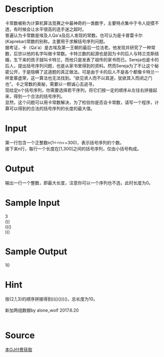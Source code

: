 
# Description

<div class="content"><div>卡常数被称为计算机算法竞赛之中最神奇的一类数字，主要特点集中于令人捉摸不透，有时候会让水平很高的选手迷之超时。</div>
<div>普遍认为卡常数是埃及人Qa&#39;a及后人发现的常数。也可认为是卡普雷卡尔(Kaprekar)常数的别称。主要用于求解括号序列问题。</div>
<div>据考证，卡（Qa&#39;a）是古埃及第一王朝的最后一位法老。他发现并研究了一种常数，后世以他的名字叫做卡常数。卡特兰数的起源也是因为卡的后人与特兰克斯结婚，生下来的孩子就叫卡特兰，而他只是发表了祖传的家书而已。Sereja也是卡的后人，提出括号序列问题，也是从家书里得到的资料。然而Sereja为了不让这个秘密公开，于是隐瞒了这道题的真正做法。可是由于卡的后人不是各个都像卡特兰一样爱慕虚荣，这一算法也无法找到。“欲见贤人而不以其道，犹欲其入而闭之门也”。卡之常数的奥秘，需要以一颗诚心去追寻。</div>
<div>现给定n个括号序列，你需要选择若干序列，将它们按一定的顺序从左往右拼接起来，得到一个合法的括号序列。</div>
<div>显然，这个问题可以用卡常数解决，为了检验你是否会卡常数，请写一个程序，计算可以得到的合法的括号序列的长度的最大值。</div>
<div></div></div>

# Input

<div class="content"><div>第一行包含一个正整数n(1&lt;=n&lt;=300)，表示括号序列的个数。</div>
<div>接下来n行，每行一个长度在[1,300]之间的括号序列，仅由小括号构成。</div>
<div></div></div>

# Output

<div class="content"><div>输出一行一个整数，即最大长度，注意你可以一个序列也不选，此时长度为0。</div>
<div></div></div>

# Sample Input

<div class="content"><span class="sampledata">3<br/>
())<br/>
((()<br/>
)()</span></div>

# Sample Output

<div class="content"><span class="sampledata">10</span></div>

# Hint

<div class="content"><p></p><div>按{2,1,3}的顺序拼接得到((()()))()，总长度为10。</div><br/>
<div>新加两组数据by alone_wolf 2017.6.20</div><br/>
<p></p><p></p></div>

# Source

<div class="content"><p><a href="problemset.php?search=本OJ付费获取">本OJ付费获取</a></p></div>

